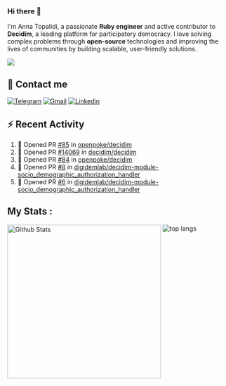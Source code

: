 ### Hi there 👋

I'm Anna Topalidi, a passionate **Ruby engineer** and active contributor to **Decidim**, a leading platform for participatory democracy. I love solving complex problems through **open-source** technologies and improving the lives of communities by building scalable, user-friendly solutions.

<img src="https://komarev.com/ghpvc/?username=antopalidi&color=blueviolet&style=for-the-badge">

## 📩 Contact me 
[![Telegram](https://img.shields.io/badge/Telegram-2CA5E0?style=for-the-badge&logo=telegram&logoColor=white)](https://t.me/anna_top)
[![Gmail](https://img.shields.io/badge/email-D14836?style=for-the-badge&logo=gmail&logoColor=white)](mailto:topalididev@gmail.com)
[![Linkedin](https://img.shields.io/badge/LinkedIn-0077B5?style=for-the-badge&logo=linkedin&logoColor=white)](https://www.linkedin.com/in/topalidi/)
<!-- [![Codewars](https://img.shields.io/badge/Codewars-B1361E?style=for-the-badge&logo=Codewars&logoColor=white)](https://www.codewars.com/users/antopalidi) -->

## :zap: Recent Activity

<!--START_SECTION:activity-->
1. 💪 Opened PR [#85](https://github.com/openpoke/decidim/pull/85) in [openpoke/decidim](https://github.com/openpoke/decidim)
2. 💪 Opened PR [#14069](https://github.com/decidim/decidim/pull/14069) in [decidim/decidim](https://github.com/decidim/decidim)
3. 💪 Opened PR [#84](https://github.com/openpoke/decidim/pull/84) in [openpoke/decidim](https://github.com/openpoke/decidim)
4. 💪 Opened PR [#8](https://github.com/digidemlab/decidim-module-socio_demographic_authorization_handler/pull/8) in [digidemlab/decidim-module-socio_demographic_authorization_handler](https://github.com/digidemlab/decidim-module-socio_demographic_authorization_handler)
5. 💪 Opened PR [#6](https://github.com/digidemlab/decidim-module-socio_demographic_authorization_handler/pull/6) in [digidemlab/decidim-module-socio_demographic_authorization_handler](https://github.com/digidemlab/decidim-module-socio_demographic_authorization_handler)
<!--END_SECTION:activity-->

## My Stats :
<!--
<img alt="activity" src="https://streak-stats.demolab.com?user=antopalidi" />
-->
<div>
<img align="top" width="350px" alt="Github Stats" src="https://github-readme-stats-git-master-antopalidis-projects.vercel.app/api?username=antopalidi&count_private=true&show_icons=true&hide_border=true" />
<img align="top" alt="top langs" src="https://github-readme-stats-git-master-antopalidis-projects.vercel.app/api/top-langs/?username=antopalidi&layout=compact" />
 </div>

<!--
**antopalidi/antopalidi** is a ✨ _special_ ✨ repository because its `README.md` (this file) appears on your GitHub profile.
-->
